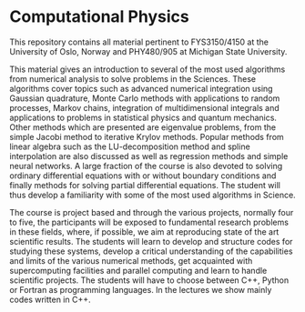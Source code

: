 # Computational Physics
This repository contains all material pertinent to FYS3150/4150 at the University of Oslo, Norway and PHY480/905 at Michigan State University. 

This material gives an introduction to several of the most used algorithms from numerical analysis to solve problems in the Sciences. These algorithms cover topics such as advanced numerical integration using Gaussian quadrature, Monte Carlo methods with applications to random processes, Markov chains, integration of multidimensional integrals and applications to problems in statistical physics and quantum mechanics. Other methods which are presented are eigenvalue problems, from the simple Jacobi method to iterative Krylov methods. Popular methods from linear algebra such as the LU-decomposition method and spline interpolation are also discussed as well as regression methods and simple neural networks. A large fraction of the course is also devoted to solving ordinary differential equations with or without boundary conditions and finally methods for solving partial differential equations. The student will thus develop a familiarity with some of the most used algorithms in Science.

The course is project based and through the various projects, normally four to five, the participants will be exposed to fundamental research problems in these fields, where, if possible, we aim at reproducing state of the art scientific results. The students will learn to develop and structure codes for studying these systems, develop a critical understanding of the capabilities and limits of the various numerical methods, get acquainted with supercomputing facilities and parallel computing and learn to handle scientific projects. The students will have to choose between C++, Python or Fortran as programming languages. In the lectures we show mainly codes written in C++.
